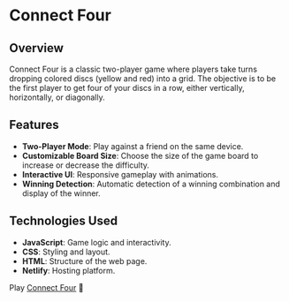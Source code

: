 # Connect Four

## Overview
Connect Four is a classic two-player game where players take turns dropping colored discs (yellow and red) into a grid. The objective is to be the first player to get four of your discs in a row, either vertically, horizontally, or diagonally.

## Features
- **Two-Player Mode**: Play against a friend on the same device.
- **Customizable Board Size**: Choose the size of the game board to increase or decrease the difficulty.
- **Interactive UI**: Responsive gameplay with animations.
- **Winning Detection**: Automatic detection of a winning combination and display of the winner.

## Technologies Used
- **JavaScript**: Game logic and interactivity.
- **CSS**: Styling and layout.
- **HTML**: Structure of the web page.
- **Netlify**: Hosting platform.

Play [Connect Four](https://nervous-goldwasser-d1fca7.netlify.app/) 🐞
